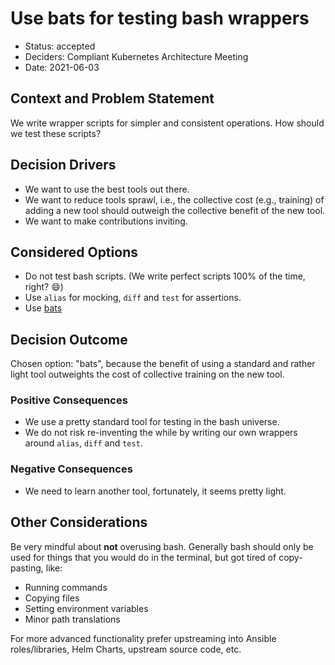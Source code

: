 # Use bats for testing bash wrappers

* Status: accepted
* Deciders: Compliant Kubernetes Architecture Meeting
* Date: 2021-06-03

## Context and Problem Statement

We write wrapper scripts for simpler and consistent operations.
How should we test these scripts?

## Decision Drivers

* We want to use the best tools out there.
* We want to reduce tools sprawl, i.e., the collective cost (e.g., training) of adding a new tool should outweigh the collective benefit of the new tool.
* We want to make contributions inviting.

## Considered Options

* Do not test bash scripts. (We write perfect scripts 100% of the time, right? :smile:)
* Use `alias` for mocking, `diff` and `test` for assertions.
* Use [bats](https://github.com/bats-core/bats-core)

## Decision Outcome

Chosen option: "bats", because the benefit of using a standard and rather light tool outweights the cost of collective training on the new tool.

### Positive Consequences

* We use a pretty standard tool for testing in the bash universe.
* We do not risk re-inventing the while by writing our own wrappers around `alias`, `diff` and `test`.

### Negative Consequences

* We need to learn another tool, fortunately, it seems pretty light.

## Other Considerations

Be very mindful about **not** overusing bash. Generally bash should only be used for things that you would do in the terminal, but got tired of copy-pasting, like:

* Running commands
* Copying files
* Setting environment variables
* Minor path translations

For more advanced functionality prefer upstreaming into Ansible roles/libraries, Helm Charts, upstream source code, etc.
